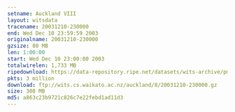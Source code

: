 ```yaml
---
setname: Auckland VIII
layout: witsdata
tracename: 20031210-230000
end: Wed Dec 10 23:59:59 2003
originalname: 20031210-230000
gzsize: 80 MB
len: 1:00:00
start: Wed Dec 10 23:00:00 2003
totalwirelen: 1,733 MB
ripedownload: https://data-repository.ripe.net/datasets/wits-archive/pma/long/auck/8//20031210-230000.gz
pkts: 3 million
download: ftp://wits.cs.waikato.ac.nz/auckland/8/20031210-230000.gz
size: 308 MB
md5: a863c23b9721c826c7e22febd1ad11d3
---
```

